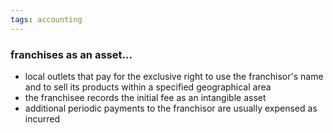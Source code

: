 ```yaml
---
tags: accounting
---
```


### franchises as an asset...
- local outlets that pay for the exclusive right to use the franchisor's name and to sell its products within a specified geographical area
- the franchisee records the initial fee as an intangible asset
- additional periodic payments to the franchisor are usually expensed as incurred 
